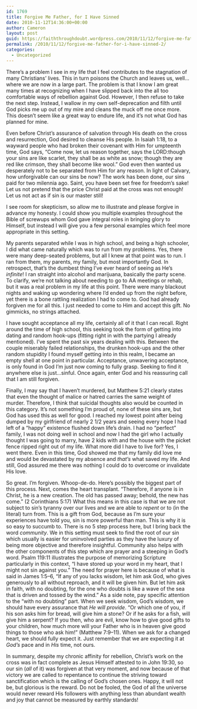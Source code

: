 ```yaml
---
id: 1769
title: Forgive Me Father, for I Have Sinned
date: 2010-11-12T14:36:00+00:00
author: Cameron
layout: post
guid: https://faiththroughdoubt.wordpress.com/2010/11/12/forgive-me-father-for-i-have-sinned/
permalink: /2010/11/12/forgive-me-father-for-i-have-sinned-2/
categories:
  - Uncategorized
---
```

There’s a problem I see in my life that I feel contributes to the stagnation of many Christians’ lives. This in turn poisons the Church and leaves us, well…where we are now in a large part. The problem is that I know I am great many times at recognizing when I have slipped back into the all too comfortable ways of rebellion against God. However, I then refuse to take the next step. Instead, I wallow in my own self-deprecation and filth until God picks me up out of my mire and cleans the muck off me once more. This doesn’t seem like a great way to endure life, and it’s not what God has planned for mine.

Even before Christ’s assurance of salvation through His death on the cross and resurrection, God desired to cleanse His people. In Isaiah 1:18, to a wayward people who had broken their covenant with Him for umpteenth time, God says, “Come now, let us reason together, says the LORD:though your sins are like scarlet, they shall be as white as snow; though they are red like crimson, they shall become like wool.” God even then wanted us desperately not to be separated from Him for any reason. In light of Calvary, how unforgivable can our sins be now? The work has been done, our sins paid for two milennia ago. Saint, you have been set free for freedom’s sake! Let us not pretend that the price Christ paid at the cross was not enough! Let us not act as if sin is our master still!

I see room for skepticism, so allow me to illustrate and please forgive in advance my honesty. I could show you multiple examples throughout the Bible of screwups whom God gave integral roles in bringing glory to Himself, but instead I will give you a few personal examples which feel more appropriate in this setting.

My parents separated while I was in high school, and being a high schooler, I did what came naturally which was to run from my problems. Yes, there were many deep-seated problems, but all I knew at that point was to run. I ran from them, my parents, my family, but most importantly God. In retrospect, that’s the dumbest thing I’ve ever heard of seeing as He’s _infinite_! I ran straight into alcohol and marijuana, basically the party scene. To clarify, we’re not talking about needing to go to AA meetings or rehab, but it was a real problem in my life at this point. There were many blackout nights and waking up wondering where I’d ended up from the night before, yet there is a bone rattling realization I had to come to. God had already forgiven me for all this. I just needed to come to Him and accept this gift. No gimmicks, no strings attached.

I have sought acceptance all my life, certainly all of it that I can recall. Right around the time of high school, this seeking took the form of getting into dating and random hook-ups (fitting right in with the partying I already mentioned). I’ve spent the past six years dealing with this. Between the couple miserably failed relationships, the drunken hook-ups and the other random stupidity I found myself getting into in this realm, I became an empty shell at one point in particular. Acceptance, unwavering acceptance, is only found in God I’m just now coming to fully grasp. Seeking to find it anywhere else is just…sinful. Once again, enter God and his reassuring call that I am still forgiven.

Finally, I may say that I haven’t murdered, but Matthew 5:21 clearly states that even the thought of malice or hatred carries the same weight of murder. Therefore, I think that suicidal thoughts also would be counted in this category. It’s not something I’m proud of, none of these sins are, but God has used this as well for good. I reached my lowest point after being dumped by my girlfriend of nearly 2 1/2 years and seeing every hope I had left of a “happy” existence flushed down life’s drain. I had no “perfect” family, I was not doing well in school and now I had the girl who I actually thought I was going to marry, have 2 kids with and the house with the picket fence ripped right out of my life. What more did I have to live for? Yes, I went there. Even in this time, God showed me that my family did love me and would be devastated by my absence and _that’s_ what saved my life. And still, God assured me there was nothing I could do to overcome or invalidate His love.

So great. I’m forgiven. Whoop-de-do. Here’s possibly the biggest part of this process. Next, comes the heart transplant. “Therefore, if anyone is in Christ, he is a new creation. The old has passed away; behold, the new has come.” (2 Corinthians 5:17) What this means in this case is that we are not subject to sin’s tyranny over our lives and we are able to _repent_ or to (in the literal) turn from. This is a gift from God, because as I’m sure your experiences have told you, sin is more powerful than man. This is why it is so easy to succumb to. There is no 5 step process here, but I bring back the word _community_. We in this setting must seek to find the root of our sin which usually is easier for uninvolved parties as they have the luxury of being more objective and therefore insightful. Community also helps with the other components of this step which are prayer and a steeping in God’s word. Psalm 119:11 illustrates the purpose of memorizing Scripture particularly in this context, “I have stored up your word in my heart, that I might not sin against you.” The need for prayer here is because of what is said in James 1:5–6, “If any of you lacks wisdom, let him ask God, who gives generously to all without reproach, and it will be given him. But let him ask in faith, with no doubting, for the one who doubts is like a wave of the sea that is driven and tossed by the wind.” As a side note, pay specific attention to the “with no doubting” part. When we seek wisdom, God’s wisdom, we should have every assurance that _He will provide_. “Or which one of you, if his son asks him for bread, will give him a stone? Or if he asks for a fish, will give him a serpent? If you then, who are evil, know how to give good gifts to your children, how much more will your Father who is in heaven give good things to those who ask him!” (Matthew 7:9–11). When we ask for a changed heart, we should fully expect it. Just remember that we are expecting it at _God’s_ pace and in _His_ time, not ours.

In summary, despite my chronic affinity for rebellion, Christ’s work on the cross was in fact complete as Jesus Himself attested to in John 19:30, so our sin (_all_ of it) was forgiven at that very moment, and now because of that victory we are called to repentance to continue the striving toward sanctification which is the calling of God’s chosen ones. Happy, it will not be, but glorious is the reward. Do not be fooled, the God of all the universe would never reward His followers with anything less than abundant wealth and joy that cannot be measured by earthly standards!